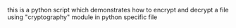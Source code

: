 this is a python script which demonstrates how to encrypt and decrypt a file using "cryptography" module in python specific file 
